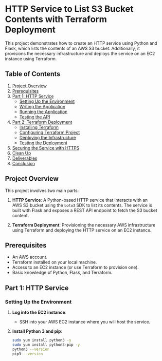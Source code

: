 # HTTP Service to List S3 Bucket Contents with Terraform Deployment

This project demonstrates how to create an HTTP service using Python and Flask, which lists the contents of an AWS S3 bucket. Additionally, it provisions the necessary infrastructure and deploys the service on an EC2 instance using Terraform.

## Table of Contents

1. [Project Overview](#project-overview)
2. [Prerequisites](#prerequisites)
3. [Part 1: HTTP Service](#part-1-http-service)
    - [Setting Up the Environment](#setting-up-the-environment)
    - [Writing the Application](#writing-the-application)
    - [Running the Application](#running-the-application)
    - [Testing the API](#testing-the-api)
4. [Part 2: Terraform Deployment](#part-2-terraform-deployment)
    - [Installing Terraform](#installing-terraform)
    - [Configuring Terraform Project](#configuring-terraform-project)
    - [Deploying the Infrastructure](#deploying-the-infrastructure)
    - [Testing the Deployment](#testing-the-deployment)
5. [Securing the Service with HTTPS](#securing-the-service-with-https)
6. [Clean Up](#clean-up)
7. [Deliverables](#deliverables)
8. [Conclusion](#conclusion)

## Project Overview

This project involves two main parts:

1. **HTTP Service**: A Python-based HTTP service that interacts with an AWS S3 bucket using the `boto3` SDK to list its contents. The service is built with Flask and exposes a REST API endpoint to fetch the S3 bucket content.

2. **Terraform Deployment**: Provisioning the necessary AWS infrastructure using Terraform and deploying the HTTP service on an EC2 instance.

## Prerequisites

- An AWS account.
- Terraform installed on your local machine.
- Access to an EC2 instance (or use Terraform to provision one).
- Basic knowledge of Python, Flask, and Terraform.

## Part 1: HTTP Service

### Setting Up the Environment

1. **Log into the EC2 instance**:
   - SSH into your AWS EC2 instance where you will host the service.

2. **Install Python 3 and pip**:
   ```bash
   sudo yum install python3 -y
   sudo yum install python3-pip -y
   python3 --version
   pip3 --version
